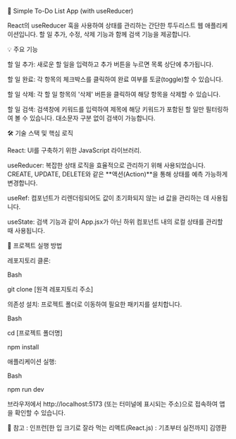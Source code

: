 📝 Simple To-Do List App (with useReducer)

React의 useReducer 훅을 사용하여 상태를 관리하는 간단한 투두리스트 웹 애플리케이션입니다. 할 일 추가, 수정, 삭제 기능과 함께 검색 기능을 제공합니다.

💡 주요 기능

할 일 추가: 새로운 할 일을 입력하고 추가 버튼을 누르면 목록 상단에 추가됩니다.

할 일 완료: 각 항목의 체크박스를 클릭하여 완료 여부를 토글(toggle)할 수 있습니다.

할 일 삭제: 각 할 일 항목의 '삭제' 버튼을 클릭하여 해당 항목을 삭제할 수 있습니다.

할 일 검색: 검색창에 키워드를 입력하여 제목에 해당 키워드가 포함된 할 일만 필터링하여 볼 수 있습니다. 대소문자 구분 없이 검색이 가능합니다.

🛠️ 기술 스택 및 핵심 로직

React: UI를 구축하기 위한 JavaScript 라이브러리.

useReducer: 복잡한 상태 로직을 효율적으로 관리하기 위해 사용되었습니다. CREATE, UPDATE, DELETE와 같은 **액션(Action)**을 통해 상태를 예측 가능하게 변경합니다.

useRef: 컴포넌트가 리렌더링되어도 값이 초기화되지 않는 id 값을 관리하는 데 사용됩니다.

useState: 검색 기능과 같이 App.jsx가 아닌 하위 컴포넌트 내의 로컬 상태를 관리할 때 사용됩니다.

🚀 프로젝트 실행 방법

레포지토리 클론:

Bash

git clone [원격 레포지토리 주소]

의존성 설치: 프로젝트 폴더로 이동하여 필요한 패키지를 설치합니다.

Bash

cd [프로젝트 폴더명]

npm install

애플리케이션 실행:

Bash

npm run dev

브라우저에서 http://localhost:5173 (또는 터미널에 표시되는 주소)으로 접속하여 앱을 확인할 수 있습니다.

📌 참고 : 인프런[한 입 크기로 잘라 먹는 리액트(React.js) : 기초부터 실전까지] 김영환
